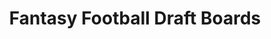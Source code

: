 ---
title: "Fantasy Football Draft Boards"
url: /burlington/fantasy-football-draft-boards/
shop: Sport
---